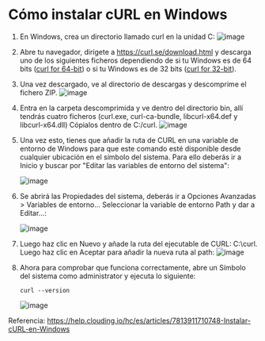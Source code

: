 # **Cómo instalar cURL en Windows**

1. En Windows, crea un directorio llamado curl en la unidad C:
![image](https://github.com/Mainsoft-SA/Instana/assets/170142238/ae326fc1-a1ad-4b5d-8ae4-3e83713eb3f3)

2. Abre tu navegador, dirígete a https://curl.se/download.html y descarga uno de los siguientes ficheros dependiendo de si tu Windows es de 64 bits ([curl for 64-bit](https://curl.se/download.html#Win64)) o si tu Windows es de 32 bits ([curl for 32-bit](https://curl.se/download.html#Win32)).
   
3. Una vez descargado, ve al directorio de descargas y descomprime el fichero ZIP.
![image](https://github.com/Mainsoft-SA/Instana/assets/170142238/c6d000ff-b472-45d5-a24e-7a5c98eb02b7)

4. Entra en la carpeta descomprimida y ve dentro del directorio bin, allí tendrás cuatro ficheros (curl.exe, curl-ca-bundle, libcurl-x64.def y libcurl-x64.dll) Cópialos dentro de C:/curl.
![image](https://github.com/Mainsoft-SA/Instana/assets/170142238/7e8bc9fb-2f75-4311-8c35-b8b2e802503d)

5. Una vez esto, tienes que añadir la ruta de CURL en una variable de entorno de Windows para que este comando esté disponible desde cualquier ubicación en el símbolo del sistema. Para ello deberás ir a Inicio y buscar por   "Editar las variables de entorno del sistema":

   ![image](https://github.com/Mainsoft-SA/Instana/assets/170142238/0f67b50a-485f-4954-ad30-3f2909269f52)

6. Se abrirá las Propiedades del sistema, deberás ir a Opciones Avanzadas > Variables de entorno... Seleccionar la variable de entorno Path y dar a Editar...:

   ![image](https://github.com/Mainsoft-SA/Instana/assets/170142238/b3939461-2afb-4d31-8f55-0529157f5e2e)

7. Luego haz clic en Nuevo y añade la ruta del ejecutable de CURL: C:\curl. Luego haz clic en Aceptar para añadir la nueva ruta al path:
![image](https://github.com/Mainsoft-SA/Instana/assets/170142238/64a980e0-40b3-4964-b842-b69c5cef8370)

8. Ahora para comprobar que funciona correctamente, abre un Símbolo del sistema como administrator y ejecuta lo siguiente:
   ```
   curl --version
   ```
   ![image](https://github.com/Mainsoft-SA/Instana/assets/170142238/445c790c-a256-49fa-b885-9e6e822cfd7e)

Referencia: https://help.clouding.io/hc/es/articles/7813911710748-Instalar-cURL-en-Windows
